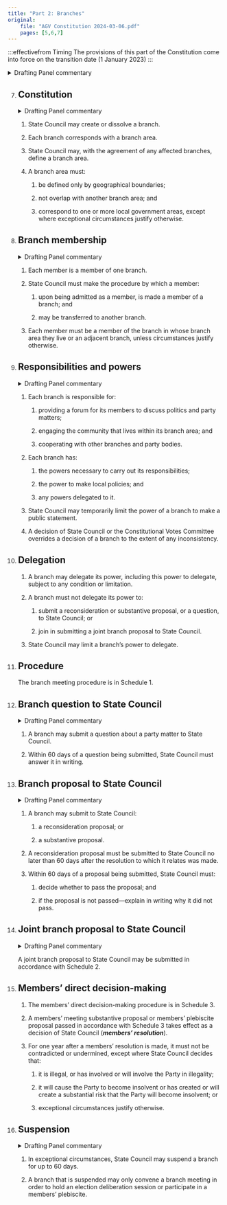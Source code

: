 ```yaml
---
title: "Part 2: Branches"
original:
    file: "AGV Constitution 2024-03-06.pdf"
    pages: [5,6,7]
---
```


:::effectivefrom Timing
The provisions of this part of the Constitution come into force
on the transition date (1 January 2023)
:::


<details>

<summary>Drafting Panel commentary</summary>

<u>At a glance</u>

* Provides for the establishment and geographic definition of branches.

* Provides for members to be branch members.

* Sets out branch responsibilities and powers.

* Empowers branches to delegate their powers.

* Provides ways for branches to hold State Council to account, including the
  power to make joint branch proposals leading to a possible members’ meeting
  and members’ plebiscite.

* Provides for the suspension of branches.

* [Schedule 1](./schedule-01-branch-meeting-procedure.md) provides Branch meeting procedures.

<u>Summary and Explanation</u>

This part largely reflects the current arrangements, with the exception that some of the
administrative and office-bearer requirements in the current Constitution have been
removed. For example, a small branch might choose to have only a
Convenor/Secretary, or a ‘Coordinator’, rather than having the full suite of office bearer
positions.

State Council retains the power to establish and disestablish branches but would now
require the agreement of the relevant branches to redefine a branch area. The default
position is that a branch must be defined by local government boundaries (clause 7(4)
(c)).

Clause 8 defines branch membership, which is essentially unchanged but is clarified.

Clause 9 sets out the powers of branches, including powers to make local policies and
engage with the community. Branch decisions are subject to contrary State Council
decisions, and State Council may, but only temporarily, suspend the power of a branch
to make public statements.

Clause 12 adds a new power for branches to formally submit a question to State
Council and receive an answer within 60 days.

Clause 13 creates new powers for branches to propose a reconsideration proposal – to
propose to State Council that it rescind a State Council or senior party body decision
they don’t like. A branch can also forward a substantive proposal. If they do this, State
Council must consider what they have put forward, and if State Council does not agree,
it must explain why in writing. State Council can adopt a reconsideration proposal by a
simple majority.

An example of a reconsideration-proposal in practice is:

<subclause-letters>

1. State Council decides by consensus in June to establish a Committee on Rural Policy;

2. North-East Victoria Branch moves a reconsideration proposal in July because it thinks its voice was not
   heard, and this new Committee will undermine the role of the Country Greens Network;

3. State Council, at its August meeting is divided, but votes 8 to 7 in favour of
  rescinding its earlier decision so it can consider the matter further;
  
4. any further decision is made in the ordinary way.

</subclause-letters>

This makes it easier for branches to have the State Council reconsider a matter when it
may not have heard directly from a branch at an earlier meeting.

Clause 16 allows the State Council to suspend a branch, but only in exceptional
circumstances and only for 60 days.

</details>

7. ## Constitution

    <details><summary>Drafting Panel commentary</summary>
    State Council retains the power to establish and disestablish branches but would now
    require the agreement of the relevant branches to redefine a branch area. The default
    position is that a branch must be defined by local government boundaries (clause 7(4)
    (c)).
    </details>

    1.  State Council may create or dissolve a branch.

    2.  Each branch corresponds with a branch area.

    3.  State Council may, with the agreement of any affected
        branches, define a branch area.

    4.  A branch area must:

        <subclause-letters>

        1.  be defined only by geographical boundaries;

        2.  not overlap with another branch area; and

        3.  correspond to one or more local government areas, except
            where exceptional circumstances justify otherwise.

        </subclause-letters>

8. ## Branch membership

    <details><summary>Drafting Panel commentary</summary>
    Clause 8 defines branch membership, which is essentially unchanged but is clarified.
    </details>

    1.  Each member is a member of one branch.

    2.  State Council must make the procedure by which a member:

        <subclause-letters>

        1.  upon being admitted as a member, is made a member of a
            branch; and

        2.  may be transferred to another branch.

        </subclause-letters>

    3.  Each member must be a member of the branch in whose branch
        area they live or an adjacent branch, unless circumstances
        justify otherwise.

9. ## Responsibilities and powers

    <details><summary>Drafting Panel commentary</summary>
    Clause 9 sets out the powers of branches, including powers to make local policies and
    engage with the community. Branch decisions are subject to contrary State Council
    decisions, and State Council may, but only temporarily, suspend the power of a branch
    to make public statements.
    </details>

    1.  Each branch is responsible for:

        <subclause-letters>

        1.  providing a forum for its members to discuss politics
            and party matters;

        2.  engaging the community that lives within its branch
            area; and

        3.  cooperating with other branches and party bodies.

        </subclause-letters>

    2.  Each branch has:

        <subclause-letters>

        1.  the powers necessary to carry out its responsibilities;

        2.  the power to make local policies; and

        3.  any powers delegated to it.

        </subclause-letters>

    3.  State Council may temporarily limit the power of a branch to
        make a public statement.

    4.  A decision of State Council or the Constitutional Votes
        Committee overrides a decision of a branch to the extent of
        any inconsistency.

10. ## Delegation

    1.  A branch may delegate its power, including this power to
        delegate, subject to any condition or limitation.

    2.  A branch must not delegate its power to:

        <subclause-letters>

        1.  submit a reconsideration or substantive proposal, or a
            question, to State Council; or

        2.  join in submitting a joint branch proposal to State
            Council.

        </subclause-letters>

    3.  State Council may limit a branch’s power to delegate.

11. ## Procedure

    The branch meeting procedure is in Schedule 1.

12. ## Branch question to State Council

    <details><summary>Drafting Panel commentary</summary>
    Clause 12 adds a new power for branches to formally submit a question to State
    Council and receive an answer within 60 days.
    </details>

    1.  A branch may submit a question about a party matter to State
        Council.

    2.  Within 60 days of a question being submitted, State Council must
        answer it in writing.

13. ## Branch proposal to State Council

    <details><summary>Drafting Panel commentary</summary>
    Clause 13 creates new powers for branches to propose a reconsideration proposal – to
    propose to State Council that it rescind a State Council or senior party body decision
    they don’t like. A branch can also forward a substantive proposal. If they do this, State
    Council must consider what they have put forward, and if State Council does not agree,
    it must explain why in writing. State Council can adopt a reconsideration proposal by a
    simple majority.

    An example of a reconsideration-proposal in practice is:

    <subclause-letters>

    1. State Council decides by consensus in June to establish a Committee on Rural Policy;

    2. North-East Victoria Branch moves a reconsideration proposal in July because it thinks its voice was not
    heard, and this new Committee will undermine the role of the Country Greens Network;

    3. State Council, at its August meeting is divided, but votes 8 to 7 in favour of
    rescinding its earlier decision so it can consider the matter further;
    
    4. any further decision is made in the ordinary way.

    </subclause-letters>

    This makes it easier for branches to have the State Council reconsider a matter when it
    may not have heard directly from a branch at an earlier meeting.
    </details>

    1.  A branch may submit to State Council:

        <subclause-letters>

        1.  a reconsideration proposal; or

        2.  a substantive proposal.

        </subclause-letters>

    2.  A reconsideration proposal must be submitted to State Council no
        later than 60 days after the resolution to which it relates was
        made.

    3.  Within 60 days of a proposal being submitted, State Council
        must:

        <subclause-letters>

        1.  decide whether to pass the proposal; and

        2.  if the proposal is not passed—explain in writing why it did
            not pass.

        </subclause-letters>

14. ## Joint branch proposal to State Council

    <details><summary>Drafting Panel commentary</summary>
    Clause 2 on policy requires that party policy and the party strategy generally only be made by members through a participatory process, by consensus (or a 75% vote) of members participating. State Council can make a policy or the party strategy in urgent circumstances. The clause also reflects our existing hierarchy of national, state and local policies.
    </details>

    A joint branch proposal to State Council may be submitted in accordance
    with Schedule 2.

15. ## Members’ direct decision-making

    1.  The members’ direct decision-making procedure is in Schedule 3.

    2.  A members’ meeting substantive proposal or members’ plebiscite
        proposal passed in accordance with Schedule 3 takes effect as a
        decision of State Council (***members’ resolution***).

    3.  For one year after a members’ resolution is made, it must not be
        contradicted or undermined, except where State Council decides
        that:

        <subclause-letters>

        1.  it is illegal, or has involved or will involve the Party in
            illegality;

        2.  it will cause the Party to become insolvent or has created
            or will create a substantial risk that the Party will become
            insolvent; or

        3.  exceptional circumstances justify otherwise.

        </subclause-letters>

16. ## Suspension

    <details><summary>Drafting Panel commentary</summary>
    Clause 16 allows the State Council to suspend a branch, but only in exceptional
    circumstances and only for 60 days.
    </details>

    1.  In exceptional circumstances, State Council may suspend a branch
    for up to 60 days.

    2.  A branch that is suspended may only convene a branch meeting in
        order to hold an election deliberation session or participate in
        a members’ plebiscite.



